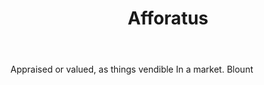 ---
title: Afforatus
letter: A
permalink: "/definitions/afforatus.html"
body: Appraised or valued, as things vendible In a market. Blount
published_at: '2018-07-07'
source: Black's Law Dictionary
layout: post
---